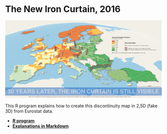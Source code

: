 # The New Iron Curtain, 2016

![](img/ironcurtain.png)  

This R program explains how to create this discontinuity map in 2,5D (fake 3D) from Eurostat data. 

* [**R program**](https://github.com/neocarto/ironcurtain/blob/master/ironcurtain.R)
* [**Explanations in Markdown**](https://neocarto.github.io/ironcurtain/ironcurtain.html)
